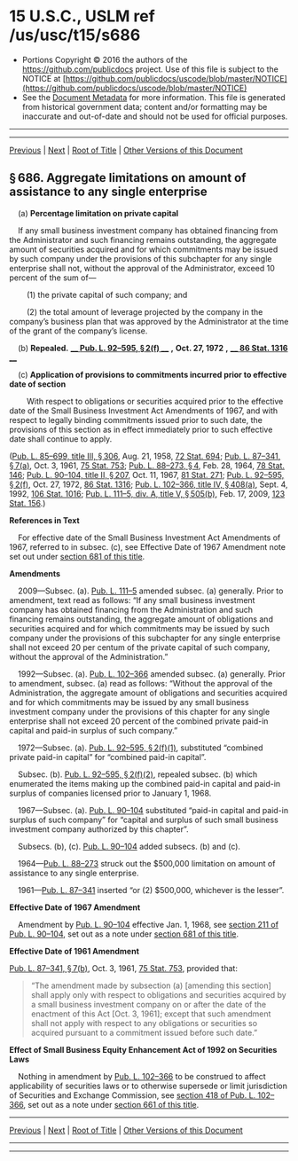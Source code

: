 ---
---

# 15 U.S.C., USLM ref /us/usc/t15/s686

* Portions Copyright © 2016 the authors of the https://github.com/publicdocs project.
  Use of this file is subject to the NOTICE at [https://github.com/publicdocs/uscode/blob/master/NOTICE](https://github.com/publicdocs/uscode/blob/master/NOTICE)
* See the [Document Metadata](././../../../../../..//README.md) for more information.
  This file is generated from historical government data; content and/or formatting may be inaccurate and out-of-date and should not be used for official purposes.

----------
----------

[Previous](./../../../../../..//us/usc/t15/ch14B/schIII/ptA/m__us_usc_t15_s685.md) | [Next](./../../../../../..//us/usc/t15/ch14B/schIII/ptA/m__us_usc_t15_s687.md) | [Root of Title](./../../../../../../) | [Other Versions of this Document](https://publicdocs.github.io/go/links?ns=uslm&ref=%2Fus%2Fusc%2Ft15%2Fs686)

## § 686. Aggregate limitations on amount of assistance to any single enterprise

    (a) __Percentage limitation on private capital__ 

    If any small business investment company has obtained financing from the Administrator and such financing remains outstanding, the aggregate amount of securities acquired and for which commitments may be issued by such company under the provisions of this subchapter for any single enterprise shall not, without the approval of the Administrator, exceed 10 percent of the sum of—

        (1) the private capital of such company; and

        (2) the total amount of leverage projected by the company in the company’s business plan that was approved by the Administrator at the time of the grant of the company’s license.

    (b) __Repealed.__  __[__  __Pub. L. 92–595, § 2(f)__  __][/us/pl/92/595/s2/f]__  __,__  __Oct. 27, 1972__  __,__  __[__  __86 Stat. 1316__  __][/us/stat/86/1316]__ 

    (c) __Application of provisions to commitments incurred prior to effective date of section__ 

        With respect to obligations or securities acquired prior to the effective date of the Small Business Investment Act Amendments of 1967, and with respect to legally binding commitments issued prior to such date, the provisions of this section as in effect immediately prior to such effective date shall continue to apply.

([Pub. L. 85–699, title III, § 306][/us/pl/85/699/s306], Aug. 21, 1958, [72 Stat. 694][/us/stat/72/694]; [Pub. L. 87–341, § 7(a)][/us/pl/87/341/s7/a], Oct. 3, 1961, [75 Stat. 753][/us/stat/75/753]; [Pub. L. 88–273, § 4][/us/pl/88/273/s4], Feb. 28, 1964, [78 Stat. 146][/us/stat/78/146]; [Pub. L. 90–104, title II, § 207][/us/pl/90/104/s207], Oct. 11, 1967, [81 Stat. 271][/us/stat/81/271]; [Pub. L. 92–595, § 2(f)][/us/pl/92/595/s2/f], Oct. 27, 1972, [86 Stat. 1316][/us/stat/86/1316]; [Pub. L. 102–366, title IV, § 408(a)][/us/pl/102/366/s408/a], Sept. 4, 1992, [106 Stat. 1016][/us/stat/106/1016]; [Pub. L. 111–5, div. A, title V, § 505(b)][/us/pl/111/5/s505/b], Feb. 17, 2009, [123 Stat. 156][/us/stat/123/156].)

 __References in Text__ 

    For effective date of the Small Business Investment Act Amendments of 1967, referred to in subsec. (c), see Effective Date of 1967 Amendment note set out under [section 681 of this title][/us/usc/t15/s681].

 __Amendments__ 

    2009—Subsec. (a). [Pub. L. 111–5][/us/pl/111/5] amended subsec. (a) generally. Prior to amendment, text read as follows: “If any small business investment company has obtained financing from the Administration and such financing remains outstanding, the aggregate amount of obligations and securities acquired and for which commitments may be issued by such company under the provisions of this subchapter for any single enterprise shall not exceed 20 per centum of the private capital of such company, without the approval of the Administration.”

    1992—Subsec. (a). [Pub. L. 102–366][/us/pl/102/366] amended subsec. (a) generally. Prior to amendment, subsec. (a) read as follows: “Without the approval of the Administration, the aggregate amount of obligations and securities acquired and for which commitments may be issued by any small business investment company under the provisions of this chapter for any single enterprise shall not exceed 20 percent of the combined private paid-in capital and paid-in surplus of such company.”

    1972—Subsec. (a). [Pub. L. 92–595, § 2(f)(1)][/us/pl/92/595/s2/f/1], substituted “combined private paid-in capital” for “combined paid-in capital”.

    Subsec. (b). [Pub. L. 92–595, § 2(f)(2)][/us/pl/92/595/s2/f/2], repealed subsec. (b) which enumerated the items making up the combined paid-in capital and paid-in surplus of companies licensed prior to January 1, 1968.

    1967—Subsec. (a). [Pub. L. 90–104][/us/pl/90/104] substituted “paid-in capital and paid-in surplus of such company” for “capital and surplus of such small business investment company authorized by this chapter”.

    Subsecs. (b), (c). [Pub. L. 90–104][/us/pl/90/104] added subsecs. (b) and (c).

    1964—[Pub. L. 88–273][/us/pl/88/273] struck out the $500,000 limitation on amount of assistance to any single enterprise.

    1961—[Pub. L. 87–341][/us/pl/87/341] inserted “or (2) $500,000, whichever is the lesser”.

 __Effective Date of 1967 Amendment__ 

    Amendment by [Pub. L. 90–104][/us/pl/90/104] effective Jan. 1, 1968, see [section 211 of Pub. L. 90–104][/us/pl/90/104/s211], set out as a note under [section 681 of this title][/us/usc/t15/s681].

 __Effective Date of 1961 Amendment__ 

[Pub. L. 87–341, § 7(b)][/us/pl/87/341/s7/b], Oct. 3, 1961, [75 Stat. 753][/us/stat/75/753], provided that: 

> “The amendment made by subsection (a) \[amending this section\] shall apply only with respect to obligations and securities acquired by a small business investment company on or after the date of the enactment of this Act \[Oct. 3, 1961\]; except that such amendment shall not apply with respect to any obligations or securities so acquired pursuant to a commitment issued before such date.”

 __Effect of Small Business Equity Enhancement Act of 1992 on Securities Laws__ 

    Nothing in amendment by [Pub. L. 102–366][/us/pl/102/366] to be construed to affect applicability of securities laws or to otherwise supersede or limit jurisdiction of Securities and Exchange Commission, see [section 418 of Pub. L. 102–366][/us/pl/102/366/s418], set out as a note under [section 661 of this title][/us/usc/t15/s661].

----------

[Previous](./../../../../../..//us/usc/t15/ch14B/schIII/ptA/m__us_usc_t15_s685.md) | [Next](./../../../../../..//us/usc/t15/ch14B/schIII/ptA/m__us_usc_t15_s687.md) | [Root of Title](./../../../../../../) | [Other Versions of this Document](https://publicdocs.github.io/go/links?ns=uslm&ref=%2Fus%2Fusc%2Ft15%2Fs686)

----------
----------

[/us/pl/92/595/s2/f]: https://publicdocs.github.io/go/links?ns=uslm&ref=%2Fus%2Fpl%2F92%2F595%2Fs2%2Ff
[/us/stat/86/1316]: https://publicdocs.github.io/go/links?ns=uslm&ref=%2Fus%2Fstat%2F86%2F1316
[/us/pl/85/699/s306]: https://publicdocs.github.io/go/links?ns=uslm&ref=%2Fus%2Fpl%2F85%2F699%2Fs306
[/us/stat/72/694]: https://publicdocs.github.io/go/links?ns=uslm&ref=%2Fus%2Fstat%2F72%2F694
[/us/pl/87/341/s7/a]: https://publicdocs.github.io/go/links?ns=uslm&ref=%2Fus%2Fpl%2F87%2F341%2Fs7%2Fa
[/us/stat/75/753]: https://publicdocs.github.io/go/links?ns=uslm&ref=%2Fus%2Fstat%2F75%2F753
[/us/pl/88/273/s4]: https://publicdocs.github.io/go/links?ns=uslm&ref=%2Fus%2Fpl%2F88%2F273%2Fs4
[/us/stat/78/146]: https://publicdocs.github.io/go/links?ns=uslm&ref=%2Fus%2Fstat%2F78%2F146
[/us/pl/90/104/s207]: https://publicdocs.github.io/go/links?ns=uslm&ref=%2Fus%2Fpl%2F90%2F104%2Fs207
[/us/stat/81/271]: https://publicdocs.github.io/go/links?ns=uslm&ref=%2Fus%2Fstat%2F81%2F271
[/us/pl/92/595/s2/f]: https://publicdocs.github.io/go/links?ns=uslm&ref=%2Fus%2Fpl%2F92%2F595%2Fs2%2Ff
[/us/stat/86/1316]: https://publicdocs.github.io/go/links?ns=uslm&ref=%2Fus%2Fstat%2F86%2F1316
[/us/pl/102/366/s408/a]: https://publicdocs.github.io/go/links?ns=uslm&ref=%2Fus%2Fpl%2F102%2F366%2Fs408%2Fa
[/us/stat/106/1016]: https://publicdocs.github.io/go/links?ns=uslm&ref=%2Fus%2Fstat%2F106%2F1016
[/us/pl/111/5/s505/b]: https://publicdocs.github.io/go/links?ns=uslm&ref=%2Fus%2Fpl%2F111%2F5%2Fs505%2Fb
[/us/stat/123/156]: https://publicdocs.github.io/go/links?ns=uslm&ref=%2Fus%2Fstat%2F123%2F156
[/us/usc/t15/s681]: https://publicdocs.github.io/go/links?ns=uslm&ref=%2Fus%2Fusc%2Ft15%2Fs681
[/us/pl/111/5]: https://publicdocs.github.io/go/links?ns=uslm&ref=%2Fus%2Fpl%2F111%2F5
[/us/pl/102/366]: https://publicdocs.github.io/go/links?ns=uslm&ref=%2Fus%2Fpl%2F102%2F366
[/us/pl/92/595/s2/f/1]: https://publicdocs.github.io/go/links?ns=uslm&ref=%2Fus%2Fpl%2F92%2F595%2Fs2%2Ff%2F1
[/us/pl/92/595/s2/f/2]: https://publicdocs.github.io/go/links?ns=uslm&ref=%2Fus%2Fpl%2F92%2F595%2Fs2%2Ff%2F2
[/us/pl/90/104]: https://publicdocs.github.io/go/links?ns=uslm&ref=%2Fus%2Fpl%2F90%2F104
[/us/pl/90/104]: https://publicdocs.github.io/go/links?ns=uslm&ref=%2Fus%2Fpl%2F90%2F104
[/us/pl/88/273]: https://publicdocs.github.io/go/links?ns=uslm&ref=%2Fus%2Fpl%2F88%2F273
[/us/pl/87/341]: https://publicdocs.github.io/go/links?ns=uslm&ref=%2Fus%2Fpl%2F87%2F341
[/us/pl/90/104]: https://publicdocs.github.io/go/links?ns=uslm&ref=%2Fus%2Fpl%2F90%2F104
[/us/pl/90/104/s211]: https://publicdocs.github.io/go/links?ns=uslm&ref=%2Fus%2Fpl%2F90%2F104%2Fs211
[/us/usc/t15/s681]: https://publicdocs.github.io/go/links?ns=uslm&ref=%2Fus%2Fusc%2Ft15%2Fs681
[/us/pl/87/341/s7/b]: https://publicdocs.github.io/go/links?ns=uslm&ref=%2Fus%2Fpl%2F87%2F341%2Fs7%2Fb
[/us/stat/75/753]: https://publicdocs.github.io/go/links?ns=uslm&ref=%2Fus%2Fstat%2F75%2F753
[/us/pl/102/366]: https://publicdocs.github.io/go/links?ns=uslm&ref=%2Fus%2Fpl%2F102%2F366
[/us/pl/102/366/s418]: https://publicdocs.github.io/go/links?ns=uslm&ref=%2Fus%2Fpl%2F102%2F366%2Fs418
[/us/usc/t15/s661]: https://publicdocs.github.io/go/links?ns=uslm&ref=%2Fus%2Fusc%2Ft15%2Fs661


